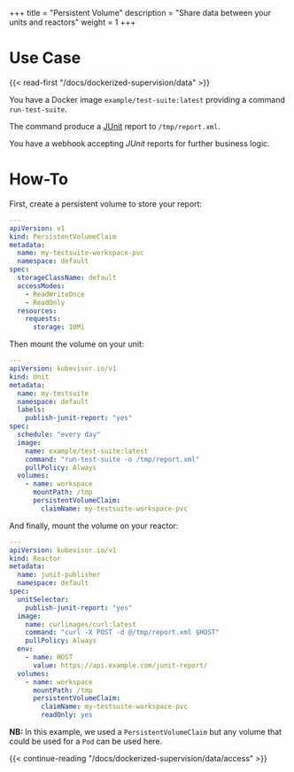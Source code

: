 +++
title = "Persistent Volume"
description = "Share data between your units and reactors"
weight = 1
+++

# Use Case

{{< read-first "/docs/dockerized-supervision/data" >}}

You have a Docker image `example/test-suite:latest` providing a command `run-test-suite`.

The command produce a [JUnit](https://junit.org/junit5/) report to `/tmp/report.xml`.

You have a webhook accepting *JUnit* reports for further business logic.

# How-To

First, create a persistent volume to store your report:

```yaml
---
apiVersion: v1
kind: PersistentVolumeClaim
metadata:
  name: my-testsuite-workspace-pvc
  namespace: default
spec:
  storageClassName: default
  accessModes:
    - ReadWriteOnce
    - ReadOnly
  resources:
    requests:
      storage: 10Mi
```

Then mount the volume on your unit:

```yaml
---
apiVersion: kubevisor.io/v1
kind: Unit
metadata:
  name: my-testsuite
  namespace: default
  labels:
    publish-junit-report: "yes"
spec:
  schedule: "every day"
  image:
    name: example/test-suite:latest
    command: "run-test-suite -o /tmp/report.xml"
    pullPolicy: Always
  volumes:
    - name: workspace
      mountPath: /tmp
      persistentVolumeClaim:
        claimName: my-testsuite-workspace-pvc
```

And finally, mount the volume on your reactor:

```yaml
---
apiVersion: kubevisor.io/v1
kind: Reactor
metadata:
  name: junit-publisher
  namespace: default
spec:
  unitSelector:
    publish-junit-report: "yes"
  image:
    name: curlimages/curl:latest
    command: "curl -X POST -d @/tmp/report.xml $HOST"
    pullPolicy: Always
  env:
    - name: HOST
      value: https://api.example.com/junit-report/
  volumes:
    - name: workspace
      mountPath: /tmp
      persistentVolumeClaim:
        claimName: my-testsuite-workspace-pvc
        readOnly: yes
```

**NB:** In this example, we used a `PersistentVolumeClaim` but any volume that could be used for a `Pod` can be used here.

{{< continue-reading "/docs/dockerized-supervision/data/access" >}}
